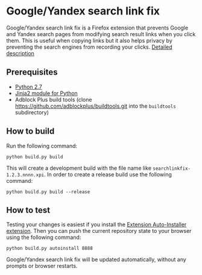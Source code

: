Google/Yandex search link fix
=============================

Google/Yandex search link fix is a Firefox extension that prevents Google and Yandex search pages from modifying search result links when you click them. This is useful when copying links but it also helps privacy by preventing the search engines from recording your clicks. [Detailed description](https://palant.de/2011/11/28/google-yandex-search-link-fix)

Prerequisites
-------------
* [Python 2.7](https://www.python.org/downloads/)
* [Jinja2 module for Python](http://jinja.pocoo.org/docs/intro/#installation)
* Adblock Plus build tools (clone https://github.com/adblockplus/buildtools.git into the `buildtools` subdirectory)

How to build
------------

Run the following command:

    python build.py build

This will create a development build with the file name like `searchlinkfix-1.2.3.nnnn.xpi`. In order to create a release build use the following command:

    python build.py build --release

How to test
-----------

Testing your changes is easiest if you install the [Extension Auto-Installer extension](https://addons.mozilla.org/addon/autoinstaller/). Then you can push the current repository state to your browser using the following command:

    python build.py autoinstall 8888

Google/Yandex search link fix will be updated automatically, without any prompts or browser restarts.
